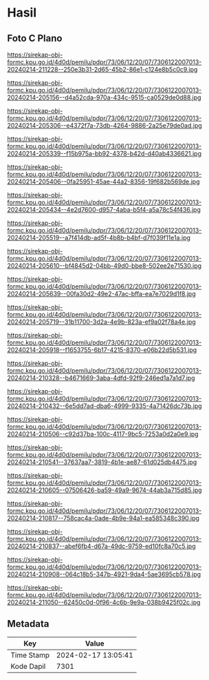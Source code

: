 # Hasil

## Foto C Plano

https://sirekap-obj-formc.kpu.go.id/4d0d/pemilu/pdpr/73/06/12/20/07/7306122007013-20240214-211228--250e3b31-2d65-45b2-86e1-c124e8b5c0c9.jpg

https://sirekap-obj-formc.kpu.go.id/4d0d/pemilu/pdpr/73/06/12/20/07/7306122007013-20240214-205156--d4a52cda-970a-434c-9515-ca0529de0d88.jpg

https://sirekap-obj-formc.kpu.go.id/4d0d/pemilu/pdpr/73/06/12/20/07/7306122007013-20240214-205306--e4372f7a-73db-4264-9886-2a25e79de0ad.jpg

https://sirekap-obj-formc.kpu.go.id/4d0d/pemilu/pdpr/73/06/12/20/07/7306122007013-20240214-205339--f15b975a-bb92-4378-b42d-d40ab4336621.jpg

https://sirekap-obj-formc.kpu.go.id/4d0d/pemilu/pdpr/73/06/12/20/07/7306122007013-20240214-205406--0fa25951-45ae-44a2-8356-19f682b569de.jpg

https://sirekap-obj-formc.kpu.go.id/4d0d/pemilu/pdpr/73/06/12/20/07/7306122007013-20240214-205434--4e2d7600-d957-4aba-b5f4-a5a78c54f436.jpg

https://sirekap-obj-formc.kpu.go.id/4d0d/pemilu/pdpr/73/06/12/20/07/7306122007013-20240214-205519--a7f414db-ad5f-4b8b-b4bf-d7f039f11e1a.jpg

https://sirekap-obj-formc.kpu.go.id/4d0d/pemilu/pdpr/73/06/12/20/07/7306122007013-20240214-205610--bf4845d2-04bb-49d0-bbe8-502ee2e71530.jpg

https://sirekap-obj-formc.kpu.go.id/4d0d/pemilu/pdpr/73/06/12/20/07/7306122007013-20240214-205639--00fa30d2-49e2-47ac-bffa-ea7e7029d1f8.jpg

https://sirekap-obj-formc.kpu.go.id/4d0d/pemilu/pdpr/73/06/12/20/07/7306122007013-20240214-205719--31b11700-3d2a-4e9b-823a-ef9a02f78a4e.jpg

https://sirekap-obj-formc.kpu.go.id/4d0d/pemilu/pdpr/73/06/12/20/07/7306122007013-20240214-205918--f1653755-6b17-4215-8370-e06b22d5b531.jpg

https://sirekap-obj-formc.kpu.go.id/4d0d/pemilu/pdpr/73/06/12/20/07/7306122007013-20240214-210328--b4671669-3aba-4dfd-92f9-246ed1a7a1d7.jpg

https://sirekap-obj-formc.kpu.go.id/4d0d/pemilu/pdpr/73/06/12/20/07/7306122007013-20240214-210432--6e5dd7ad-dba6-4999-9335-4a71426dc73b.jpg

https://sirekap-obj-formc.kpu.go.id/4d0d/pemilu/pdpr/73/06/12/20/07/7306122007013-20240214-210506--c92d37ba-100c-4117-9bc5-7253a0d2a0e9.jpg

https://sirekap-obj-formc.kpu.go.id/4d0d/pemilu/pdpr/73/06/12/20/07/7306122007013-20240214-210541--37637aa7-3819-4b1e-ae87-61d025db4475.jpg

https://sirekap-obj-formc.kpu.go.id/4d0d/pemilu/pdpr/73/06/12/20/07/7306122007013-20240214-210605--07506426-ba59-49a9-9674-44ab3a715d85.jpg

https://sirekap-obj-formc.kpu.go.id/4d0d/pemilu/pdpr/73/06/12/20/07/7306122007013-20240214-210817--758cac4a-0ade-4b9e-94a1-ea585348c390.jpg

https://sirekap-obj-formc.kpu.go.id/4d0d/pemilu/pdpr/73/06/12/20/07/7306122007013-20240214-210837--abef6fb4-d67a-49dc-9759-ed10fc8a70c5.jpg

https://sirekap-obj-formc.kpu.go.id/4d0d/pemilu/pdpr/73/06/12/20/07/7306122007013-20240214-210908--064c18b5-347b-4921-9da4-5ae3695cb578.jpg

https://sirekap-obj-formc.kpu.go.id/4d0d/pemilu/pdpr/73/06/12/20/07/7306122007013-20240214-211050--62450c0d-0f96-4c6b-9e9a-038b9425f02c.jpg


## Metadata

| Key        | Value               |
| ---------- | ------------------- |
| Time Stamp | 2024-02-17 13:05:41 |
| Kode Dapil | 7301                |



